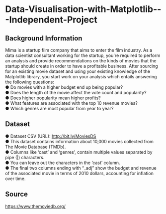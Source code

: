 # Data-Visualisation-with-Matplotlib---Independent-Project

## Background Information<br />
Mima is a startup film company that aims to enter the film industry.
As a data scientist consultant working for the startup, you're required to perform an
analysis and provide recommendations on the kinds of movies that the startup should
create in order to have a profitable business.
After sourcing for an existing movie dataset and using your existing knowledge of the
Matplotlib library, you start work on your analysis which entails answering the following
questions:<br />
● Do movies with a higher budget end up being popular?<br />
● Does the length of the movie affect the vote count and popularity?<br />
● Does higher popularity mean higher profits?<br />
● What features are associated with the top 10 revenue movies?<br />
● Which genres are most popular from year to year?<br />

## Dataset
● Dataset CSV (URL): http://bit.ly/MoviesDS<br />
● This dataset contains information about 10,000 movies collected from The Movie
Database (TMDb).<br />
● Columns like ‘cast’ and ‘genres’, contain multiple values separated by pipe (|)
characters.<br />
● You can leave out the characters in the ‘cast’ column.<br />
● The final two columns ending with “_adj” show the budget and revenue of the
associated movie in terms of 2010 dollars, accounting for inflation over time.<br />

## Source
https://www.themoviedb.org/
